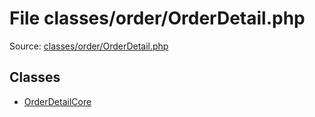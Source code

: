File classes/order/OrderDetail.php
=========

Source: [classes/order/OrderDetail.php](https://github.com/PrestaShop/PrestaShop/blob/1.5.0.15/classes/order/OrderDetail.php)


Classes
-------

* [OrderDetailCore](class.OrderDetailCore.md)

